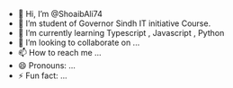 - 👋 Hi, I’m @ShoaibAli74
- 👀 I’m student of Governor Sindh IT initiative Course.
- 🌱 I’m currently learning Typescript , Javascript , Python
- 💞️ I’m looking to collaborate on ...
- 📫 How to reach me ...
- 😄 Pronouns: ...
- ⚡ Fun fact: ...

<!---
ShoaibAli74/ShoaibAli74 is a ✨ special ✨ repository because its `README.md` (this file) appears on your GitHub profile.
You can click the Preview link to take a look at your changes.
--->
